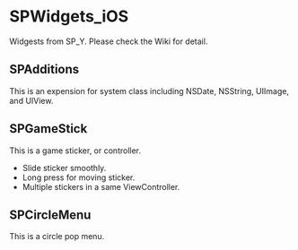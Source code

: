 # SPWidgets_iOS

Widgests from SP_Y. Please check the Wiki for detail.

## SPAdditions
This is an expension for system class including NSDate, NSString, UIImage, and UIView.

## SPGameStick
This is a game sticker, or controller.
* Slide sticker smoothly.
* Long press for moving sticker.
* Multiple stickers in a same ViewController.

## SPCircleMenu
This is a circle pop menu.
